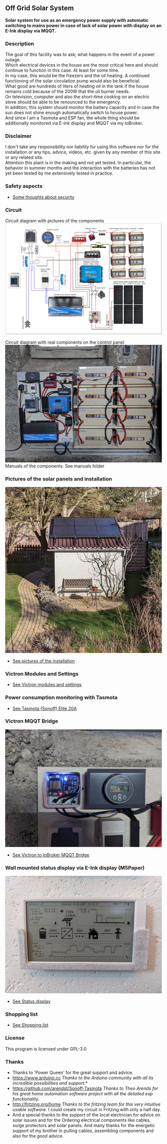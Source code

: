 ## Off Grid Solar System
   **Solar system for use as an emergency power supply with automatic switching to mains power in case of lack of solar 
     power with display on an E-Ink display via MQQT.**

### Description
   The goal of this facility was to ask; what happens in the event of a power outage.  
   Which electrical devices in the house are the most critical here and should continue to function in this case.
   At least for some time.  
   In my case, this would be the freezers and the oil heating.
   A continued functioning of the solar circulation pump would also be beneficial.  
   What good are hundreds of liters of heating oil in the tank if the house remains cold because of the 200W that the oil burner needs.  
   On television, computer and also the short-time cooking on an electric stove should be able to be renounced to the emergency.  
   In addition, this system should monitor the battery capacity and in case the sun does not shine enough automatically switch to house power.  
   And since I am a Tasmota and ESP fan, the whole thing should be additionally monitored via E-Ink display and MQQT via my IoBroker.

### Disclaimer
   I don't take any responsibility nor liability for using this software nor for the 
   installation or any tips, advice, videos, etc. given by any member of this site or any related site.  
   Attention this plant is in the making and not yet tested.
   In particular, the behavior in summer months and the interaction with the batteries has not yet been tested by me
   extensively tested in practice. 

### Safety aspects
  * [Some thoughts about security](docs/SafetyAspects.md)

### Circuit
   Circuit diagram with pictures of the components   
   ![Circuit](images/Circuit.png "Figure 2")

   Circuit diagram with real components on the control panel
   ![Circuit on the control panel](images/SolarPlant.png "Solar plant")  
   Manuals of the components: See manuals folder

### Pictures of the solar panels and installation
   ![Solar panels](./images/SolarPanels.png "Solar panels")

  * [See pictures of the installation](docs/TheSolarInstallation.md)

### Victron Modules and Settings
  * [See Victron modules and settings](docs/Victron.md)

### Power consumption monitoring with Tasmota
  * [See Tasmota (Sonoff) Elite 20A](docs/Tasmota.md)

### Victron MQQT Bridge
   ![BridgeBox](./mqqtbridge/circuit/BridgeBox.png "BridgeBox")
  * [See Victron to IoBroker MQQT Bridge](docs/VictronMQQTBridge.md)

### Wall mounted status display via  E-Ink display (M5Paper)
   ![Circuit](./images/M5Paper.png "M5Paper")
  * [See Status display](docs/StatusDisplay.md)

### Shopping list
  * [See Shopping list](docs/ShoppingList.md)

### License
   This program is licensed under GPL-3.0

### Thanks
   * Thanks to 'Power Queen' for the great support and advice.
   * https://www.arduino.cc
     *Thanks to the Arduino community with all its incredible possibilities and support.** 
   * https://github.com/arendst/Sonoff-Tasmota
     *Thanks to Theo Arends for his great home automation software project with all the detailed esp functionality.*
   * http://fritzing.org/home
     *Thanks to the fritzing team for this very intuitive usable software.* 
     I could create my circuit in Fritzing with only a half day.
   * And a special thanks to the support of the local electrician for advice on solar issues and for the 
     Ordering electrical components like cables, surge protectors and solar panels.
     And many thanks for the energetic support of my brother in pulling cables, assembling
     components and also for the good advice.
   